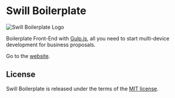 # Swill Boilerplate

![Swill Boilerplate Logo](https://raw.githubusercontent.com/tiagoporto/swill-boilerplate/stylus-version/src/images/touch/chrome-touch-icon-192x192.png)

Boilerplate Front-End with [Gulp.js](http://gulpjs.com/), all you need to start multi-device development for business proposals.

Go to the [website](http://tiagoporto.github.io/swill-boilerplate/).

## License

Swill Boilerplate is released under the terms of the [MIT license](http://opensource.org/licenses/MIT).